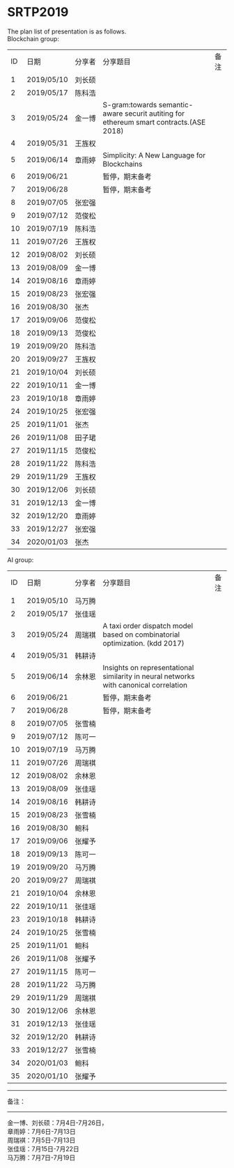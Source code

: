 # SRTP2019 <br>
The plan list of presentation is as follows.<br>
Blockchain group: <br>
<table style="width:100%">
<tr><td>ID</td><td NOWRAP>日期</td><td NOWRAP>分享者</td><td>分享题目</td><td>备注</td></tr>
<tr><td>1</td><td NOWRAP>2019/05/10</td><td NOWRAP>刘长硕</td><td></td><td></td></tr>
<tr><td>2</td><td NOWRAP>2019/05/17</td><td NOWRAP>﻿陈科浩</td><td></td><td></td></tr>
<tr><td>3</td><td NOWRAP>2019/05/24</td><td NOWRAP>﻿金一博</td><td>S-gram:towards semantic-aware securit autiting for ethereum smart contracts.(ASE 2018)</td><td></td></tr>
<tr><td>4</td><td NOWRAP>2019/05/31</td><td NOWRAP>﻿王旌权</td><td></td><td></td></tr>
<tr><td>5</td><td NOWRAP>2019/06/14</td><td NOWRAP>章雨婷</td><td>﻿Simplicity: A New Language for Blockchains</td><td></td></tr>
<tr><td>6</td><td NOWRAP>2019/06/21</td><td NOWRAP></td><td>暂停，期末备考</td><td></td></tr>
<tr><td>7</td><td NOWRAP>2019/06/28</td><td NOWRAP></td><td>暂停，期末备考</td><td></td></tr>
<tr><td>8</td><td NOWRAP>2019/07/05</td><td NOWRAP>张宏强</td><td></td><td></td></tr>
<tr><td>9</td><td NOWRAP>2019/07/12</td><td NOWRAP>范俊松</td><td></td><td></td></tr>
<tr><td>10</td><td NOWRAP>2019/07/19</td><td NOWRAP>陈科浩</td><td></td><td></td></tr>
<tr><td>11</td><td NOWRAP>2019/07/26</td><td NOWRAP>王旌权</td><td></td><td></td></tr>
<tr><td>12</td><td NOWRAP>2019/08/02</td><td NOWRAP>刘长硕</td><td></td><td></td></tr>
<tr><td>13</td><td NOWRAP>2019/08/09</td><td NOWRAP>金一博</td><td></td><td></td></tr>
<tr><td>14</td><td NOWRAP>2019/08/16</td><td NOWRAP>章雨婷</td><td></td><td></td></tr>
<tr><td>15</td><td NOWRAP>2019/08/23</td><td NOWRAP>张宏强</td><td></td><td></td></tr>
<tr><td>16</td><td NOWRAP>2019/08/30</td><td NOWRAP>张杰</td><td></td><td></td></tr>
<tr><td>17</td><td NOWRAP>2019/09/06</td><td NOWRAP>范俊松</td><td></td><td></td></tr>
<tr><td>18</td><td NOWRAP>2019/09/13</td><td NOWRAP>范俊松</td><td></td><td></td></tr>
<tr><td>19</td><td NOWRAP>2019/09/20</td><td NOWRAP>陈科浩</td><td></td><td></td></tr>
<tr><td>20</td><td NOWRAP>2019/09/27</td><td NOWRAP>王旌权</td><td></td><td></td></tr>
<tr><td>21</td><td NOWRAP>2019/10/04</td><td NOWRAP>刘长硕</td><td></td><td></td></tr>
<tr><td>22</td><td NOWRAP>2019/10/11</td><td NOWRAP>金一博</td><td></td><td></td></tr>
<tr><td>23</td><td NOWRAP>2019/10/18</td><td NOWRAP>章雨婷</td><td></td><td></td></tr>
<tr><td>24</td><td NOWRAP>2019/10/25</td><td NOWRAP>张宏强</td><td></td><td></td></tr>
<tr><td>25</td><td NOWRAP>2019/11/01</td><td NOWRAP>张杰</td><td></td><td></td></tr>
<tr><td>26</td><td NOWRAP>2019/11/08</td><td NOWRAP>田子珺</td><td></td><td></td></tr>
<tr><td>27</td><td NOWRAP>2019/11/15</td><td NOWRAP>范俊松</td><td></td><td></td></tr>
<tr><td>28</td><td NOWRAP>2019/11/22</td><td NOWRAP>陈科浩</td><td></td><td></td></tr>
<tr><td>29</td><td NOWRAP>2019/11/29</td><td NOWRAP>王旌权</td><td></td><td></td></tr>
<tr><td>30</td><td NOWRAP>2019/12/06</td><td NOWRAP>刘长硕</td><td></td><td></td></tr>
<tr><td>31</td><td NOWRAP>2019/12/13</td><td NOWRAP>金一博</td><td></td><td></td></tr>
<tr><td>32</td><td NOWRAP>2019/12/20</td><td NOWRAP>章雨婷</td><td></td><td></td></tr>
<tr><td>33</td><td NOWRAP>2019/12/27</td><td NOWRAP>张宏强</td><td></td><td></td></tr>
<tr><td>34</td><td NOWRAP>2020/01/03</td><td NOWRAP>张杰</td><td></td><td></td></tr>
 </table>
 
 AI group:<br>
 <table style="width:100%">
<tr><td>ID</td><td NOWRAP>日期</td><td NOWRAP>分享者</td><td>分享题目</td><td>备注</td></tr>
<tr><td>1</td><td NOWRAP>2019/05/10</td><td NOWRAP>马万腾</td><td></td><td></td></tr>
<tr><td>2</td><td NOWRAP>2019/05/17</td><td NOWRAP>﻿张佳瑶</td><td></td><td></td></tr>
<tr><td>3</td><td NOWRAP>2019/05/24</td><td NOWRAP>﻿周瑞褀</td><td>A taxi order dispatch model based on combinatorial optimization. (kdd 2017)</td><td></td></tr>
<tr><td>4</td><td NOWRAP>2019/05/31</td><td NOWRAP>韩耕诗</td><td></td><td></td></tr>
<tr><td>5</td><td NOWRAP>2019/06/14</td><td NOWRAP>余林恩</td><td>Insights on representational similarity in neural networks with canonical correlation</td><td></td></tr>
<tr><td>6</td><td NOWRAP>2019/06/21</td><td NOWRAP></td><td>暂停，期末备考</td><td></td></tr>
<tr><td>7</td><td NOWRAP>2019/06/28</td><td NOWRAP></td><td>暂停，期末备考</td><td></td></tr>
<tr><td>8</td><td NOWRAP>2019/07/05</td><td NOWRAP>张雪楠</td><td></td><td></td></tr>
<tr><td>9</td><td NOWRAP>2019/07/12</td><td NOWRAP>陈可一</td><td></td><td></td></tr>
<tr><td>10</td><td NOWRAP>2019/07/19</td><td NOWRAP>马万腾</td><td></td><td></td></tr>
<tr><td>11</td><td NOWRAP>2019/07/26</td><td NOWRAP>周瑞褀</td><td></td><td></td></tr>
<tr><td>12</td><td NOWRAP>2019/08/02</td><td NOWRAP>余林恩</td><td></td><td></td></tr>
<tr><td>13</td><td NOWRAP>2019/08/09</td><td NOWRAP>张佳瑶</td><td></td><td></td></tr>
<tr><td>14</td><td NOWRAP>2019/08/16</td><td NOWRAP>韩耕诗</td><td></td><td></td></tr>
<tr><td>15</td><td NOWRAP>2019/08/23</td><td NOWRAP>张雪楠</td><td></td><td></td></tr>
<tr><td>16</td><td NOWRAP>2019/08/30</td><td NOWRAP>鲍科</td><td></td><td></td></tr>
<tr><td>17</td><td NOWRAP>2019/09/06</td><td NOWRAP>张耀予</td><td></td><td></td></tr>
<tr><td>18</td><td NOWRAP>2019/09/13</td><td NOWRAP>陈可一</td><td></td><td></td></tr>
<tr><td>19</td><td NOWRAP>2019/09/20</td><td NOWRAP>马万腾</td><td></td><td></td></tr>
<tr><td>20</td><td NOWRAP>2019/09/27</td><td NOWRAP>周瑞褀</td><td></td><td></td></tr>
<tr><td>21</td><td NOWRAP>2019/10/04</td><td NOWRAP>余林恩</td><td></td><td></td></tr>
<tr><td>22</td><td NOWRAP>2019/10/11</td><td NOWRAP>张佳瑶</td><td></td><td></td></tr>
<tr><td>23</td><td NOWRAP>2019/10/18</td><td NOWRAP>韩耕诗</td><td></td><td></td></tr>
<tr><td>24</td><td NOWRAP>2019/10/25</td><td NOWRAP>张雪楠</td><td></td><td></td></tr>
<tr><td>25</td><td NOWRAP>2019/11/01</td><td NOWRAP>鲍科</td><td></td><td></td></tr>
<tr><td>26</td><td NOWRAP>2019/11/08</td><td NOWRAP>张耀予</td><td></td><td></td></tr>
<tr><td>27</td><td NOWRAP>2019/11/15</td><td NOWRAP>陈可一</td><td></td><td></td></tr>
<tr><td>28</td><td NOWRAP>2019/11/22</td><td NOWRAP>马万腾</td><td></td><td></td></tr>
<tr><td>29</td><td NOWRAP>2019/11/29</td><td NOWRAP>周瑞褀</td><td></td><td></td></tr>
<tr><td>30</td><td NOWRAP>2019/12/06</td><td NOWRAP>余林恩</td><td></td><td></td></tr>
<tr><td>31</td><td NOWRAP>2019/12/13</td><td NOWRAP>张佳瑶</td><td></td><td></td></tr>
<tr><td>32</td><td NOWRAP>2019/12/20</td><td NOWRAP>韩耕诗</td><td></td><td></td></tr>
<tr><td>33</td><td NOWRAP>2019/12/27</td><td NOWRAP>张雪楠</td><td></td><td></td></tr>
<tr><td>34</td><td NOWRAP>2020/01/03</td><td NOWRAP>鲍科</td><td></td><td></td></tr>
<tr><td>35</td><td NOWRAP>2020/01/10</td><td NOWRAP>张耀予</td><td></td><td></td></tr>	
</table>
 
<hr>
备注：<br>
<hr>
金一博、刘长硕：7月4日-7月26日，<br>
章雨婷：7月6日-7月13日<br>
周瑞褀：7月5日-7月13日<br>
张佳瑶：7月15日-7月22日<br>
马万腾：7月7日-7月19日<br>

		





